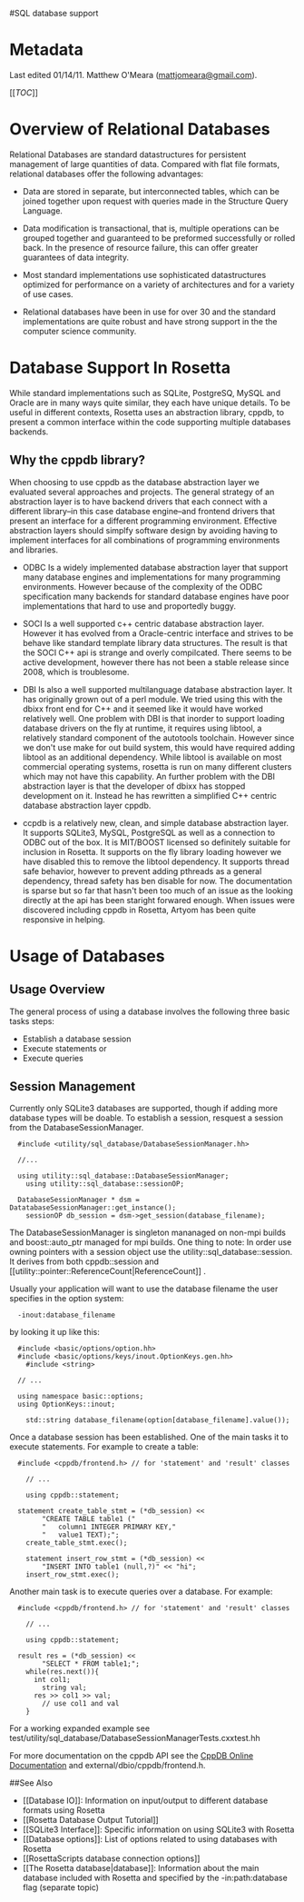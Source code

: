 #SQL database support

Metadata
========

Last edited 01/14/11. Matthew O'Meara (mattjomeara@gmail.com).

[[_TOC_]]

Overview of Relational Databases
================================

Relational Databases are standard datastructures for persistent management of large quantities of data. Compared with flat file formats, relational databases offer the following advantages:

-   Data are stored in separate, but interconnected tables, which can be joined together upon request with queries made in the Structure Query Language.

-   Data modification is transactional, that is, multiple operations can be grouped together and guaranteed to be preformed successfully or rolled back. In the presence of resource failure, this can offer greater guarantees of data integrity.

-   Most standard implementations use sophisticated datastructures optimized for performance on a variety of architectures and for a variety of use cases.

-   Relational databases have been in use for over 30 and the standard implementations are quite robust and have strong support in the the computer science community.

Database Support In Rosetta
===========================

While standard implementations such as SQLite, PostgreSQ, MySQL and Oracle are in many ways quite similar, they each have unique details. To be useful in different contexts, Rosetta uses an abstraction library, cppdb, to present a common interface within the code supporting multiple databases backends.

Why the cppdb library?
----------------------

When choosing to use cppdb as the database abstraction layer we evaluated several approaches and projects. The general strategy of an abstraction layer is to have backend drivers that each connect with a different library–in this case database engine–and frontend drivers that present an interface for a different programming environment. Effective abstraction layers should simplfy software design by avoiding having to implement interfaces for all combinations of programming environments and libraries.

-   ODBC Is a widely implemented database abstraction layer that support many database engines and implementations for many programming environments. However because of the complexity of the ODBC specification many backends for standard database engines have poor implementations that hard to use and proportedly buggy.

-   SOCI Is a well supported c++ centric database abstraction layer. However it has evolved from a Oracle-centric interface and strives to be behave like standard template library data structures. The result is that the SOCI C++ api is strange and overly compilcated. There seems to be active development, however there has not been a stable release since 2008, which is troublesome.

-   DBI Is also a well supported multilanguage database abstraction layer. It has originally grown out of a perl module. We tried using this with the dbixx front end for C++ and it seemed like it would have worked relatively well. One problem with DBI is that inorder to support loading database drivers on the fly at runtime, it requires using libtool, a relatively standard component of the autotools toolchain. However since we don't use make for out build system, this would have required adding libtool as an additional dependency. While libtool is available on most commercial operating systems, rosetta is run on many different clusters which may not have this capability. An further problem with the DBI abstraction layer is that the developer of dbixx has stopped development on it. Instead he has rewritten a simplified C++ centric database abstraction layer cppdb.

-   ccpdb is a relatively new, clean, and simple database abstraction layer. It supports SQLite3, MySQL, PostgreSQL as well as a connection to ODBC out of the box. It is MIT/BOOST licensed so definitely suitable for inclusion in Rosetta. It supports on the fly library loading however we have disabled this to remove the libtool dependency. It supports thread safe behavior, however to prevent adding pthreads as a general dependency, thread safety has ben disable for now. The documentation is sparse but so far that hasn't been too much of an issue as the looking directly at the api has been staright forwared enough. When issues were discovered including cppdb in Rosetta, Artyom has been quite responsive in helping.

Usage of Databases
==================

Usage Overview
--------

The general process of using a database involves the following three basic tasks steps:

-   Establish a database session
-   Execute statements or
-   Execute queries

Session Management
------------------

Currently only SQLite3 databases are supported, though if adding more database types will be doable. To establish a session, resquest a session from the DatabaseSessionManager.

```
  #include <utility/sql_database/DatabaseSessionManager.hh>

  //...

  using utility::sql_database::DatabaseSessionManager;
    using utility::sql_database::sessionOP;

  DatabaseSessionManager * dsm = DatatabaseSessionManager::get_instance();
    sessionOP db_session = dsm->get_session(database_filename);
```

The DatabaseSessionManager is singleton mananaged on non-mpi builds and boost::auto\_ptr managed for mpi builds. One thing to note: In order use owning pointers with a session object use the utility::sql\_database::session. It derives from both cppdb::session and [[utility::pointer::ReferenceCount|ReferenceCount]] .

Usually your application will want to use the database filename the user specifies in the option system:

```
  -inout:database_filename
```

by looking it up like this:

```
  #include <basic/options/option.hh>
  #include <basic/options/keys/inout.OptionKeys.gen.hh>
    #include <string>

  // ...

  using namespace basic::options;
  using OptionKeys::inout;

    std::string database_filename(option[database_filename].value());
```

Once a database session has been established. One of the main tasks it to execute statements. For example to create a table:

```
  #include <cppdb/frontend.h> // for 'statement' and 'result' classes

    // ...

    using cppdb::statement;

  statement create_table_stmt = (*db_session) <<
        "CREATE TABLE table1 ("
        "   column1 INTEGER PRIMARY KEY,"
        "   value1 TEXT);";
    create_table_stmt.exec();

    statement insert_row_stmt = (*db_session) <<
        "INSERT INTO table1 (null,?)" << "hi";
    insert_row_stmt.exec();
```

Another main task is to execute queries over a database. For example:

```
  #include <cppdb/frontend.h> // for 'statement' and 'result' classes

    // ...

    using cppdb::statement;

  result res = (*db_session) <<
        "SELECT * FROM table1;";
    while(res.next()){
      int col1;
        string val;
      res >> col1 >> val;
        // use col1 and val
    }
```

For a working expanded example see test/utility/sql\_database/DatabaseSessionManagerTests.cxxtest.hh

For more documentation on the cppdb API see the [CppDB Online Documentation](http://cppcms.sourceforge.net/sql/cppdb/index.html) and external/dbio/cppdb/frontend.h.

##See Also

* [[Database IO]]: Information on input/output to different database formats using Rosetta
* [[Rosetta Database Output Tutorial]]
* [[SQLite3 Interface]]: Specific information on using SQLite3 with Rosetta
* [[Database options]]: List of options related to using databases with Rosetta
* [[RosettaScripts database connection options]]
* [[The Rosetta database|database]]: Information about the main database included with Rosetta and specified by the -in:path:database flag (separate topic)